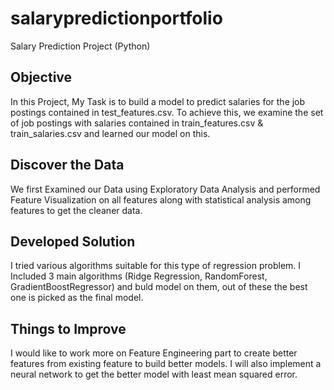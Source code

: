 # salarypredictionportfolio
Salary Prediction Project (Python)
## Objective
In this Project, My Task is to build a model to predict salaries for the job postings contained in test_features.csv. To achieve this, we examine the set of job postings with salaries contained in train_features.csv & train_salaries.csv and learned our model on this. 

## Discover the Data
We first Examined our Data using Exploratory Data Analysis and performed Feature Visualization on all features along with statistical analysis among features to get the cleaner data.

## Developed Solution
I tried various algorithms suitable for this type of regression problem. I Included 3 main algorithms (Ridge Regression, RandomForest, GradientBoostRegressor) and buld model on them, out of these the best one is picked as the final model.

## Things to Improve
I would like to work more on Feature Engineering part to create better features from existing feature to build better models.
I will also implement a neural network to get the better model with least mean squared error.

